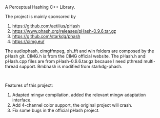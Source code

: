 A Perceptual Hashing C++ Library.

The project is mainly sponsored by
1. https://github.com/aetilius/pHash
2. https://www.phash.org/releases/pHash-0.9.6.tar.gz
3. https://github.com/starkdg/phash
4. https://cimg.eu/

The audiophash, cimgffmpeg, ph_fft and win folders are composed by the pHash git.
CIMG.h is from the CIMG official website.
The pHash.h and pHash.cpp files are from pHash-0.9.6.tar.gz because I need pthread multi-thread support.
Bmbhash is modified from starkdg-phash.

<br/>

Features of this project:
1. Adapted mingw compilation, added the relevant mingw adaptation interface.
2. Add 4-channel color support, the original project will crash.
3. Fix some bugs in the official pHash project.

